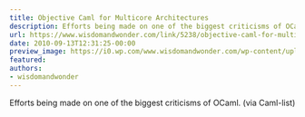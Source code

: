 ```yaml
---
title: Objective Caml for Multicore Architectures
description: Efforts being made on one of the biggest criticisms of OCaml. (via Caml-list)
url: https://www.wisdomandwonder.com/link/5238/objective-caml-for-multicore-architectures
date: 2010-09-13T12:31:25-00:00
preview_image: https://i0.wp.com/www.wisdomandwonder.com/wp-content/uploads/2019/03/cropped-WisdomAndWonderLogoFavicon-2-1.png?fit=512%2C512&ssl=1
featured:
authors:
- wisdomandwonder
---
```


Efforts being made on one of the biggest criticisms of OCaml. (via Caml-list)
